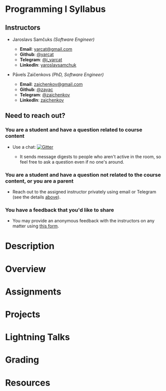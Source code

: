 # Programming I Syllabus

## Instructors

* Jaroslavs Samčuks *(Software Engineer)*

  * **Email**: [yarcat@gmail.com](mailto:yarcat@gmail.com)
  * **Github**: [@yarcat](https://github.com/yarcat)
  * **Telegram**: [@j_yarcat](https://t.me/j_yarcat)
  * **LinkedIn**: [yaroslavsamchuk](https://www.linkedin.com/in/yaroslavsamchuk/)

* Pāvels Zaičenkovs *(PhD, Software Engineer)*

  * **Email**: [zaichenkov@gmail.com](mailto:zaichenkov@gmail.com)
  * **Github**: [@zayac](https://github.com/zayac)
  * **Telegram**: [@zaichenkov](https://t.me/zaichenkov)
  * **LinkedIn**: [zaichenkov](https://www.linkedin.com/in/zaichenkov/)

## Need to reach out?

### You are a student and have a question related to course content

 * Use a chat: [![Gitter](https://badges.gitter.im/prog-1-2021/discussions.svg)](https://gitter.im/prog-1-2021/discussions)

   * It sends message digests to people who aren't active in the room, so feel
     free to ask a question even if no one's around.

### You are a student and have a question **not** related to the course content, or you are a parent

 * Reach out to the assigned instructor privately using email or Telegram (see the details [above](#instructors)).

### You have a feedback that you'd like to share

* You may provide an anonymous feedback with the instructors on any matter
  using [this form](https://forms.gle/wnz34UsC3iFsEAgp8).

# Description

# Overview

# Assignments

# Projects

# Lightning Talks

# Grading

# Resources
